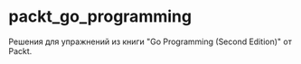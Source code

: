 # packt_go_programming

Решения для упражнений из книги "Go Programming (Second Edition)" от Packt.
